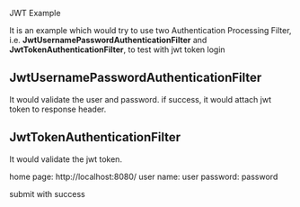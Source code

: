 JWT Example

It is an example which would try to use two Authentication Processing Filter, 
i.e. **JwtUsernamePasswordAuthenticationFilter** and **JwtTokenAuthenticationFilter**, to test with jwt token login

## JwtUsernamePasswordAuthenticationFilter
It would validate the user and password. if success, it would attach jwt token to response header.

## JwtTokenAuthenticationFilter
It would validate the jwt token.

home page: http://localhost:8080/
user name: user
password: password

submit with success
    
